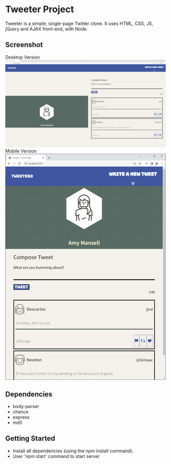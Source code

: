 # Tweeter Project

Tweeter is a simple, single-page Twitter clone. It uses HTML, CSS, JS, jQuery and AJAX front-end, with Node.

## Screenshot
Desktop Version
!["Desktop version"](https://github.com/mercuriousreign/tweeter/blob/master/docs/desktop-version.png?raw=true)
Mobile Version
!["Mobile version"](https://github.com/mercuriousreign/tweeter/blob/master/docs/mobile-version.png?raw=true)

## Dependencies
- body-parser
- chance
- express
- md5

## Getting Started
- Install all dependencies (using the npm install command).
- User 'npm start' command to start server

